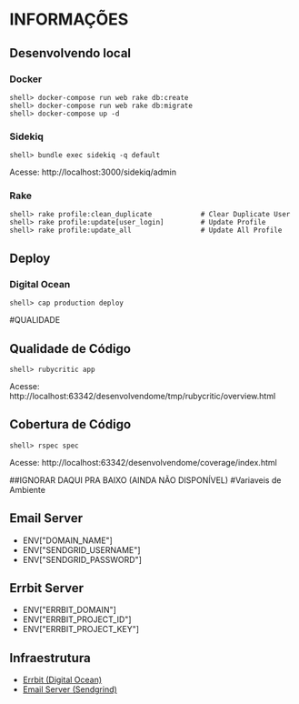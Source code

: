# INFORMAÇÕES
## Desenvolvendo local
### Docker
```
shell> docker-compose run web rake db:create
shell> docker-compose run web rake db:migrate
shell> docker-compose up -d
```
### Sidekiq
```
shell> bundle exec sidekiq -q default
```
Acesse: http://localhost:3000/sidekiq/admin
### Rake
```
shell> rake profile:clean_duplicate            # Clear Duplicate User
shell> rake profile:update[user_login]         # Update Profile
shell> rake profile:update_all                 # Update All Profile
```

## Deploy
### Digital Ocean
```
shell> cap production deploy
```

#QUALIDADE

## Qualidade de Código
```
shell> rubycritic app
```
Acesse: http://localhost:63342/desenvolvendome/tmp/rubycritic/overview.html


## Cobertura de Código

```
shell> rspec spec
```

Acesse: http://localhost:63342/desenvolvendome/coverage/index.html

##IGNORAR DAQUI PRA BAIXO (AINDA NÃO DISPONÍVEL)
#Variaveis de Ambiente

## Email Server
- ENV["DOMAIN_NAME"]
- ENV["SENDGRID_USERNAME"]
- ENV["SENDGRID_PASSWORD"]

## Errbit Server
- ENV["ERRBIT_DOMAIN"]
- ENV["ERRBIT_PROJECT_ID"]
- ENV["ERRBIT_PROJECT_KEY"]

## Infraestrutura

- [Errbit (Digital Ocean)](https://github.com/errbit/errbit)
- [Email Server (Sendgrind)](https://app.sendgrid.com/guide/integrate/langs/smtp)